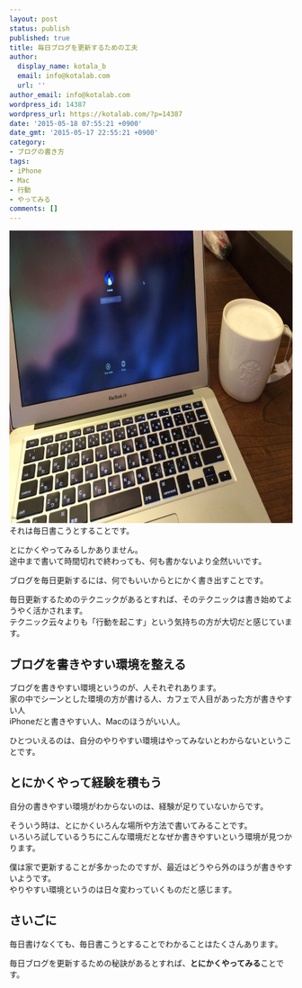 ```yaml
---
layout: post
status: publish
published: true
title: 毎日ブログを更新するための工夫
author:
  display_name: kotala_b
  email: info@kotalab.com
  url: ''
author_email: info@kotalab.com
wordpress_id: 14387
wordpress_url: https://kotalab.com/?p=14387
date: '2015-05-18 07:55:21 +0900'
date_gmt: '2015-05-17 22:55:21 +0900'
category:
- ブログの書き方
tags:
- iPhone
- Mac
- 行動
- やってみる
comments: []
---
```

<p><img src="/wp-content/uploads/2015/05/mistake-in-habit_20150516-780x520.jpg" alt="mistake-in-habit_20150516.JPG" width="780" height="520" class="aligncenter size-large wp-image-14369" /><br />
それは毎日書こうとすることです。</p>
<p>とにかくやってみるしかありません。<br />
途中まで書いて時間切れで終わっても、何も書かないより全然いいです。</p>
<p>ブログを毎日更新するには、何でもいいからとにかく書き出すことです。</p>
<p>毎日更新するためのテクニックがあるとすれば、そのテクニックは書き始めてようやく活かされます。<br />
テクニック云々よりも「行動を起こす」という気持ちの方が大切だと感じています。</p>
<!--more-->
<h2>ブログを書きやすい環境を整える</h2>
<p>ブログを書きやすい環境というのが、人それぞれあります。<br />
家の中でシーンとした環境の方が書ける人、カフェで人目があった方が書きやすい人<br />
iPhoneだと書きやすい人、Macのほうがいい人。</p>
<p>ひとついえるのは、自分のやりやすい環境はやってみないとわからないということです。</p>
<h2>とにかくやって経験を積もう</h2>
<p>自分の書きやすい環境がわからないのは、経験が足りていないからです。</p>
<p>そういう時は、とにかくいろんな場所や方法で書いてみることです。<br />
いろいろ試しているうちにこんな環境だとなぜか書きやすいという環境が見つかります。</p>
<p>僕は家で更新することが多かったのですが、最近はどうやら外のほうが書きやすいようです。<br />
やりやすい環境というのは日々変わっていくものだと感じます。</p>
<h2>さいごに</h2>
<p>毎日書けなくても、毎日書こうとすることでわかることはたくさんあります。</p>
<p>毎日ブログを更新するための秘訣があるとすれば、<strong>とにかくやってみる</strong>ことです。</p>

